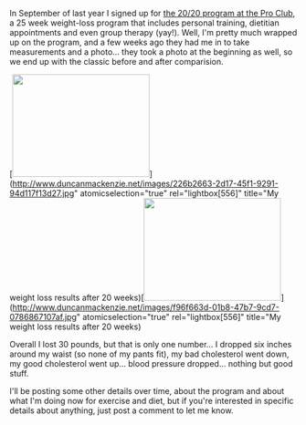 In September of last year I signed up for [the 20/20 program at the Pro Club](http://www.proclub.com/Home/MedicalWellness/2020Lifestyles/tabid/488/Default.aspx), a 25 week weight-loss program that includes personal training, dietitian appointments and even group therapy (yay!). Well, I'm pretty much wrapped up on the program, and a few weeks ago they had me in to take measurements and a photo... they took a photo at the beginning as well, so we end up with the classic before and after comparision.

[<img style="border-top-width: 0px; border-left-width: 0px; border-bottom-width: 0px; border-right-width: 0px" height="180" src="http://www.duncanmackenzie.net/images/9ab6fee5-a332-469c-9938-2a7aec478cd4.jpg" width="240" border="0" />](http://www.duncanmackenzie.net/images/226b2663-2d17-45f1-9291-94d117f13d27.jpg" atomicselection="true" rel="lightbox[556]" title="My weight loss results after 20 weeks)[<img style="border-top-width: 0px; border-left-width: 0px; border-bottom-width: 0px; border-right-width: 0px" height="180" src="http://www.duncanmackenzie.net/images/fa17872e-cc38-489e-9790-206ba6faf441.jpg" width="240" border="0" />](http://www.duncanmackenzie.net/images/f96f663d-01b8-47b7-9cd7-0786867107af.jpg" atomicselection="true" rel="lightbox[556]" title="My weight loss results after 20 weeks)

Overall I lost 30 pounds, but that is only one number... I dropped six inches around my waist (so none of my pants fit), my bad cholesterol went down, my good cholesterol went up... blood pressure dropped... nothing but good stuff.

I'll be posting some other details over time, about the program and about what I'm doing now for exercise and diet, but if you're interested in specific details about anything, just post a comment to let me know.